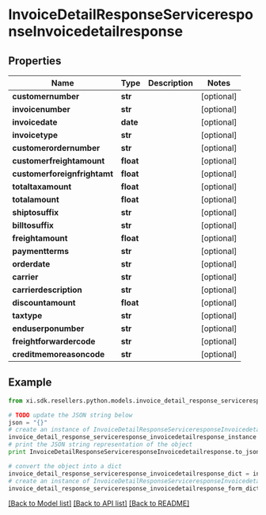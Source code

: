 # InvoiceDetailResponseServiceresponseInvoicedetailresponse


## Properties

Name | Type | Description | Notes
------------ | ------------- | ------------- | -------------
**customernumber** | **str** |  | [optional] 
**invoicenumber** | **str** |  | [optional] 
**invoicedate** | **date** |  | [optional] 
**invoicetype** | **str** |  | [optional] 
**customerordernumber** | **str** |  | [optional] 
**customerfreightamount** | **float** |  | [optional] 
**customerforeignfrightamt** | **float** |  | [optional] 
**totaltaxamount** | **float** |  | [optional] 
**totalamount** | **float** |  | [optional] 
**shiptosuffix** | **str** |  | [optional] 
**billtosuffix** | **str** |  | [optional] 
**freightamount** | **float** |  | [optional] 
**paymentterms** | **str** |  | [optional] 
**orderdate** | **str** |  | [optional] 
**carrier** | **str** |  | [optional] 
**carrierdescription** | **str** |  | [optional] 
**discountamount** | **float** |  | [optional] 
**taxtype** | **str** |  | [optional] 
**enduserponumber** | **str** |  | [optional] 
**freightforwardercode** | **str** |  | [optional] 
**creditmemoreasoncode** | **str** |  | [optional] 

## Example

```python
from xi.sdk.resellers.python.models.invoice_detail_response_serviceresponse_invoicedetailresponse import InvoiceDetailResponseServiceresponseInvoicedetailresponse

# TODO update the JSON string below
json = "{}"
# create an instance of InvoiceDetailResponseServiceresponseInvoicedetailresponse from a JSON string
invoice_detail_response_serviceresponse_invoicedetailresponse_instance = InvoiceDetailResponseServiceresponseInvoicedetailresponse.from_json(json)
# print the JSON string representation of the object
print InvoiceDetailResponseServiceresponseInvoicedetailresponse.to_json()

# convert the object into a dict
invoice_detail_response_serviceresponse_invoicedetailresponse_dict = invoice_detail_response_serviceresponse_invoicedetailresponse_instance.to_dict()
# create an instance of InvoiceDetailResponseServiceresponseInvoicedetailresponse from a dict
invoice_detail_response_serviceresponse_invoicedetailresponse_form_dict = invoice_detail_response_serviceresponse_invoicedetailresponse.from_dict(invoice_detail_response_serviceresponse_invoicedetailresponse_dict)
```
[[Back to Model list]](../README.md#documentation-for-models) [[Back to API list]](../README.md#documentation-for-api-endpoints) [[Back to README]](../README.md)



